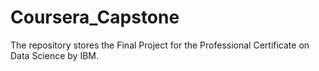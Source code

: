 # Coursera_Capstone
The repository stores the Final Project for the Professional Certificate on Data Science by IBM.
